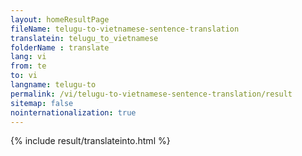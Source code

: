 ```yaml
---
layout: homeResultPage
fileName: telugu-to-vietnamese-sentence-translation
translatein: telugu_to_vietnamese
folderName : translate
lang: vi
from: te
to: vi
langname: telugu-to
permalink: /vi/telugu-to-vietnamese-sentence-translation/result
sitemap: false
nointernationalization: true
---
```

{% include result/translateinto.html %}

<script src="/js/result/translation.js" data-foldername="{{page.folderName}}" data-lang="{{page.lang}}"></script>
